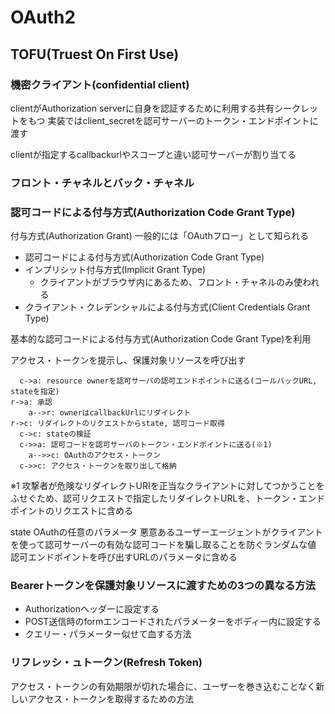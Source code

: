 # OAuth2

## TOFU(Truest On First Use)

### 機密クライアント(confidential client)

clientがAuthorization serverに自身を認証するために利用する共有シークレットをもつ
実装ではclient_secretを認可サーバーのトークン・エンドポイントに渡す

clientが指定するcallbackurlやスコープと違い認可サーバーが割り当てる

### フロント・チャネルとバック・チャネル

### 認可コードによる付与方式(Authorization Code Grant Type)

付与方式(Authorization Grant)
一般的には「OAuthフロー」として知られる

- 認可コードによる付与方式(Authorization Code Grant Type)
- インプリシット付与方式(Implicit Grant Type)
  - クライアントがブラウザ内にあるため、フロント・チャネルのみ使われる
- クライアント・クレデンシャルによる付与方式(Client Credentials Grant Type)

基本的な認可コードによる付与方式(Authorization Code Grant Type)を利用

アクセス・トークンを提示し、保護対象リソースを呼び出す

```mermaid
  c->a: resource ownerを認可サーバの認可エンドポイントに送る(コールバックURL, stateを指定)
r->a: 承認
    a-->r: ownerはcallbackUrlにリダイレクト
r->c: リダイレクトのリクエストからstate, 認可コード取得
  c->c: stateの検証
  c->>a: 認可コードを認可サーバのトークン・エンドポイントに送る(※1)
    a-->>c: OAuthのアクセス・トークン
  c->>c: アクセス・トークンを取り出して格納
```

※1
攻撃者が危険なリダイレクトURIを正当なクライアントに対してつかうことをふせぐため、認可リクエストで指定したリダイレクトURLを、トークン・エンドポイントのリクエストに含める

state
OAuthの任意のパラメータ
悪意あるユーザーエージェントがクライアントを使って認可サーバーの有効な認可コードを騙し取ることを防ぐランダムな値
認可エンドポイントを呼び出すURLのパラメータに含める

### Bearerトークンを保護対象リソースに渡すための3つの異なる方法

- Authorizationヘッダーに設定する
- POST送信時のformエンコードされたパラメーターをボディー内に設定する
- クエリー・パラメーター似せて血する方法

### リフレッシ・ュトークン(Refresh Token)

アクセス・トークンの有効期限が切れた場合に、ユーザーを巻き込むことなく新しいアクセス・トークンを取得するための方法
